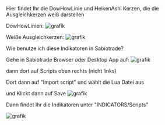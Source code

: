 Hier findet Ihr die DowHowLinie und HeikenAshi Kerzen, die die Ausgleichkerzen weiß darstellen

DowHowLinien:
![grafik](https://github.com/user-attachments/assets/f7a705ec-8e7b-423b-a4d5-64a8a7172441)


Weiße Ausgleichkerzen:
![grafik](https://github.com/user-attachments/assets/ad9d72e3-b875-4b70-90a0-efd167731696)


Wie benutze ich diese Indikatoren in Sabiotrade?

Gehe in Sabiotrade Browser oder Desktop App auf:
![grafik](https://github.com/user-attachments/assets/73efa9e0-7691-4893-99e8-8e5f0b40218a)

dann dort auf Scripts oben rechts (nicht links)

Dort dann auf "Import script" und wählt die Lua Datei aus

und Klickt dann auf Save
![grafik](https://github.com/user-attachments/assets/6a79457c-8594-40be-a3fc-d43be83158f2)


Dann findet Ihr die Indikatoren unter "INDICATORS/Scripts"

![grafik](https://github.com/user-attachments/assets/0b9cecb5-ed76-488f-84f4-02d8a50f9391)
